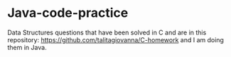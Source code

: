 # Java-code-practice
Data Structures questions that have been solved in C and are in this repository: https://github.com/talitagiovanna/C-homework and I am doing them in Java.

